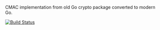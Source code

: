 CMAC implementation from old Go crypto package converted to modern Go.

[![Build Status](https://travis-ci.org/dchest/cmac.svg)](https://travis-ci.org/dchest/cmac)
